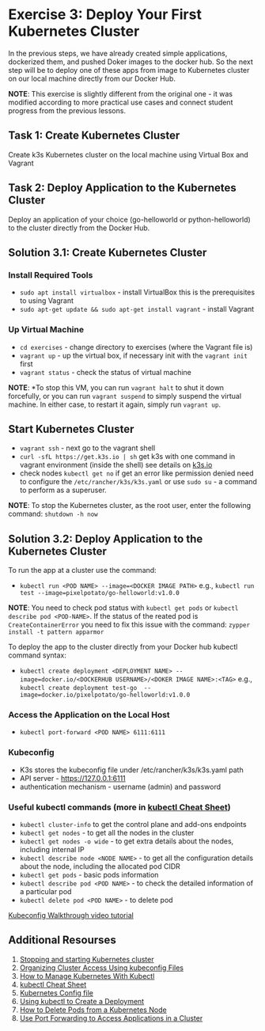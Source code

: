 # Exercise 3: Deploy Your First Kubernetes Cluster

In the previous steps, we have already created simple applications, dockerized them, and pushed Doker images to the docker hub. So the next step will be to deploy one of these apps from image to Kubernetes cluster on our local machine directly from our Docker Hub.

**NOTE**: This exercise is slightly different from the original one - it was modified according to more practical use cases and connect student progress from the previous lessons.

## Task 1: Create Kubernetes Cluster

Create k3s Kubernetes cluster on the local machine using Virtual Box and Vagrant

## Task 2: Deploy Application to the Kubernetes Cluster

Deploy an application of your choice (go-helloworld or python-helloworld) to the cluster directly from the Docker Hub.

## Solution 3.1: Create Kubernetes Cluster

### Install Required Tools

- `sudo apt install virtualbox` - install VirtualBox this is the prerequisites to using Vagrant
- `sudo apt-get update && sudo apt-get install vagrant` - install Vagrant

### Up Virtual Machine

- `cd exercises` - change directory to exercises (where the Vagrant file is)
- `vagrant up` - up the virtual box, if necessary init with the `vagrant init` first
- `vagrant status` - check the status of virtual machine

**NOTE**: *To stop this VM, you can run `vagrant halt` to shut it down forcefully, or you can run `vagrant suspend` to simply suspend the virtual machine. In either case, to restart it again, simply run `vagrant up`.

## Start Kubernetes Cluster

- `vagrant ssh` - next go to the vagrant shell
- `curl -sfL https://get.k3s.io | sh` get k3s with one command in vagrant environment (inside the shell) see details on [k3s.io](https://k3s.io/)
- check nodes `kubectl get no` if get an error like permission denied need to configure the `/etc/rancher/k3s/k3s.yaml` or use `sudo su` - a command to perform as a superuser.

**NOTE**: To stop the Kubernetes cluster, as the root user, enter the following command: `shutdown -h now`

## Solution 3.2: Deploy Application to the Kubernetes Cluster

To run the app at a cluster use the command:

- `kubectl run <POD NAME> --image=<DOCKER IMAGE PATH>` e.g., `kubectl run test --image=pixelpotato/go-helloworld:v1.0.0`

**NOTE**: You need to check pod status with `kubectl get pods` or `kubectl describe pod <POD-NAME>`. If the status of the reated pod is `CreateContainerError` you need to fix this issue with the command: `zypper install -t pattern apparmor`

To deploy the app to the cluster directly from your Docker hub kubectl command syntax:

- `kubectl create deployment <DEPLOYMENT NAME> --image=docker.io/<DOCKERHUB USERNAME>/<DOKER IMAGE NAME>:<TAG>` e.g., `kubectl create deployment test-go  --image=docker.io/pixelpotato/go-helloworld:v1.0.0`

### Access the Application on the Local Host

- `kubectl port-forward <POD NAME> 6111:6111`

### Kubeconfig

- K3s stores the kubeconfig file under /etc/rancher/k3s/k3s.yaml path
- API server - https://127.0.0.1:6111
- authentication mechanism - username (admin) and password

### Useful kubectl commands (more in [kubectl Cheat Sheet](https://kubernetes.io/docs/reference/kubectl/cheatsheet/))

- `kubectl cluster-info` to get the control plane and add-ons endpoints
- `kubectl get nodes` - to get all the nodes in the cluster
- `kubectl get nodes -o wide` - to get extra details about the nodes, including internal IP
- `kubectl describe node <NODE NAME>` - to get all the configuration details about the node, including the allocated pod CIDR
- `kubectl get pods` - basic pods information
- `kubectl describe pod <POD NAME>` - to check the detailed information of a particular pod
- `kubectl delete pod <POD NAME>` - to delete pod

[Kubeconfig Walkthrough video tutorial](https://www.youtube.com/watch?v=yi1kR9nDw1g)

## Additional Resourses

1. [Stopping and starting Kubernetes cluster](https://www.ibm.com/docs/en/fci/1.0.3?topic=kubernetes-stopping-starting-cluster)
2. [Organizing Cluster Access Using kubeconfig Files](https://kubernetes.io/docs/concepts/configuration/organize-cluster-access-kubeconfig/)
3. [How to Manage Kubernetes With Kubectl](https://rancher.com/learning-paths/how-to-manage-kubernetes-with-kubectl/)
4. [kubectl Cheat Sheet](https://kubernetes.io/docs/reference/kubectl/cheatsheet/)
5. [Kubernetes Config file](https://community.suse.com/posts/cluster-this-is-your-admin-do-you-read)
6. [Using kubectl to Create a Deployment](https://kubernetes.io/docs/tutorials/kubernetes-basics/deploy-app/deploy-intro/)
7. [How to Delete Pods from a Kubernetes Node](https://www.bluematador.com/blog/safely-removing-pods-from-a-kubernetes-node)
8. [Use Port Forwarding to Access Applications in a Cluster](https://kubernetes.io/docs/tasks/access-application-cluster/port-forward-access-application-cluster/)
